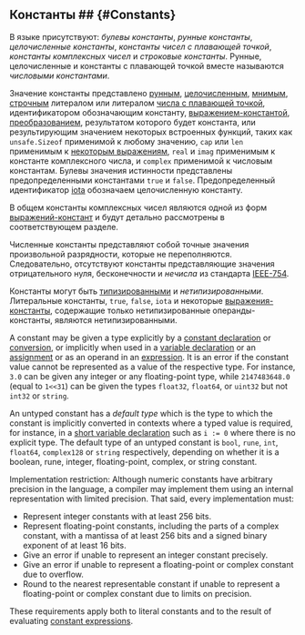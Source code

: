 ## Константы ## {#Constants}

В языке присутствуют: _булевы константы_, _рунные константы_, _целочисленные константы_, _константы чисел с плавающей точкой_, _константы комплексных чисел_ и _строковые константы_. Рунные, целочисленные и константы с плавающей точкой вместе называются _числовыми константами_.

Значение константы представлено [рунным](#Rune_literals), [целочисленным](#Integer_literals), [мнимым](#Imaginary_literals), [строчным](#String_literals) литералом или литералом [числа с плавающей точкой](#Floating-point_literals), идентификатором обозначающим константу, [выражением-константой](#Constant_expressions), [преобразованием](#Conversions), результатом которого будет константа, или результирующим значением некоторых встроенных функций, таких как `unsafe.Sizeof` применимой к любому значению, `cap` или `len` применимым к [некоторым выражениям](#Length_and_capacity), `real` и `imag` применимым к константе комплексного числа, и `complex` применимой к числовым константам. Булевы значения истинности представлены предопределенными константами `true` и `false`. Предопределенный идентификатор [iota](#Iota) обозначаем целочисленную константу.

В общем константы комплексных чисел являются одной из форм [выражений-констант](#Constant_expressions) и будут детально рассмотрены в соответствующем разделе.

Численные константы представляют собой точные значения произвольной разрядности, которые не переполняются. Следовательно, отсутствуют константы представляющие значения отрицательного нуля, бесконечности и _нечисла_ из стандарта [IEEE-754](https://ru.wikipedia.org/wiki/IEEE_754-2008).

Константы могут быть [типизированными](#Types) и _нетипизированными_. Литеральные константы, `true`, `false`, `iota` и некоторые [выражения-константы](#Constant_expressions), содержащие только нетипизированные операнды-константы, являются нетипизированными.

A constant may be given a type explicitly by a [constant declaration](#Constant_declarations) or [conversion](#Conversions), or implicitly when used in a [variable declaration](#Variable_declarations) or an [assignment](#Assignments) or as an operand in an [expression](#Expressions). It is an error if the constant value cannot be represented as a value of the respective type. For instance, `3.0` can be given any integer or any floating-point type, while `2147483648.0` (equal to `1<<31`) can be given the types `float32`, `float64`, or `uint32` but not `int32` or `string`.

An untyped constant has a _default type_ which is the type to which the constant is implicitly converted in contexts where a typed value is required, for instance, in a [short variable declaration](#Short_variable_declarations) such as `i := 0` where there is no explicit type. The default type of an untyped constant is `bool`, `rune`, `int`, `float64`, `complex128` or `string` respectively, depending on whether it is a boolean, rune, integer, floating-point, complex, or string constant.

Implementation restriction: Although numeric constants have arbitrary precision in the language, a compiler may implement them using an internal representation with limited precision. That said, every implementation must:

*   Represent integer constants with at least 256 bits.
*   Represent floating-point constants, including the parts of a complex constant, with a mantissa of at least 256 bits and a signed binary exponent of at least 16 bits.
*   Give an error if unable to represent an integer constant precisely.
*   Give an error if unable to represent a floating-point or complex constant due to overflow.
*   Round to the nearest representable constant if unable to represent a floating-point or complex constant due to limits on precision.

These requirements apply both to literal constants and to the result of evaluating [constant expressions](#Constant_expressions).
